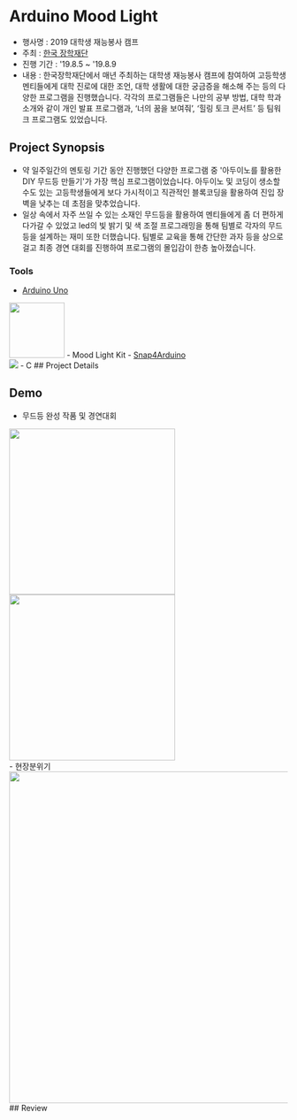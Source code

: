 # Arduino Mood Light
- 행사명 : 2019 대학생 재능봉사 캠프
- 주최 : <a href="https://www.kosaf.go.kr/">한국 장학재단</a>
- 진행 기간 : '19.8.5 ~ '19.8.9
- 내용 : 한국장학재단에서 매년 주최하는 대학생 재능봉사 캠프에 참여하여 고등학생 멘티들에게 대학 진로에 대한 조언, 대학 생활에 대한 궁금증을 해소해 주는 등의 다양한 프로그램을 진행했습니다. 각각의 프로그램들은 나만의 공부 방법, 대학 학과 소개와 같이 개인 발표 프로그램과, ‘너의 꿈을 보여줘’, ‘힐링 토크 콘서트’ 등 팀워크 프로그램도 있었습니다.
## Project Synopsis
- 약 일주일간의 멘토링 기간 동안 진행했던 다양한 프로그램 중 '아두이노를 활용한 DIY 무드등 만들기'가 가장 핵심 프로그램이었습니다. 아두이노 및 코딩이 생소할 수도 있는 고등학생들에게 보다 가시적이고 직관적인 블록코딩을 활용하여 진입 장벽을 낮추는 데 초점을 맞추었습니다.
- 일상 속에서 자주 쓰일 수 있는 소재인 무드등을 활용하여 멘티들에게 좀 더 편하게 다가갈 수 있었고 led의 빛 밝기 및 색 조절 프로그래밍을 통해 팀별로 각자의 무드등을 설계하는 재미 또한 더했습니다. 팀별로 교육을 통해 간단한 과자 등을 상으로 걸고 최종 경연 대회를 진행하여 프로그램의 몰입감이 한층 높아졌습니다.
### Tools
- <a href="https://www.arduino.cc/en/Guide/ArduinoUno">Arduino Uno</a><br>
<img src="https://upload.wikimedia.org/wikipedia/commons/thumb/8/87/Arduino_Logo.svg/1280px-Arduino_Logo.svg.png" width = 100>
- Mood Light Kit
- <a href="http://snap4arduino.rocks/">Snap4Arduino</a><br>
<img src="http://snap4arduino.rocks/img/logo.png">
- C
## Project Details

## Demo
- 무드등 완성 작품 및 경연대회<br>
<img src="https://i.imgur.com/JBeIsJD.jpg" width=300>
<img src="https://i.imgur.com/EgPQHyC.jpg" width=300><br>
- 현장분위기<br>
<img src="https://i.imgur.com/aoKyQXV.jpg" width=600><br>
## Review
